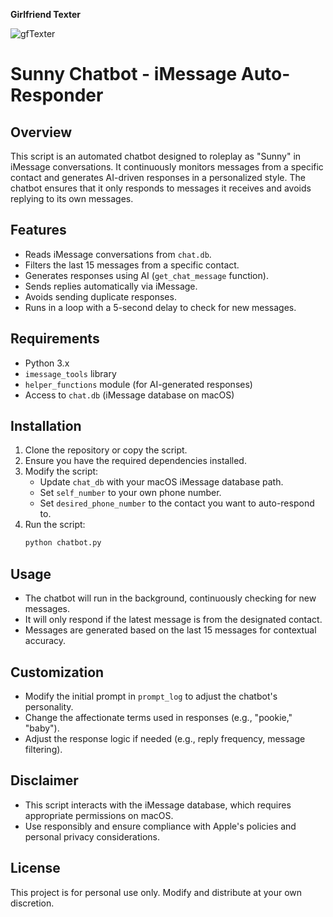 **Girlfriend Texter**

![gfTexter](https://github.com/user-attachments/assets/815857b7-5b0a-49c0-b593-d2325e1059c8)

# Sunny Chatbot - iMessage Auto-Responder

## Overview
This script is an automated chatbot designed to roleplay as "Sunny" in iMessage conversations. It continuously monitors messages from a specific contact and generates AI-driven responses in a personalized style. The chatbot ensures that it only responds to messages it receives and avoids replying to its own messages.

## Features
- Reads iMessage conversations from `chat.db`.
- Filters the last 15 messages from a specific contact.
- Generates responses using AI (`get_chat_message` function).
- Sends replies automatically via iMessage.
- Avoids sending duplicate responses.
- Runs in a loop with a 5-second delay to check for new messages.

## Requirements
- Python 3.x
- `imessage_tools` library
- `helper_functions` module (for AI-generated responses)
- Access to `chat.db` (iMessage database on macOS)

## Installation
1. Clone the repository or copy the script.
2. Ensure you have the required dependencies installed.
3. Modify the script:
   - Update `chat_db` with your macOS iMessage database path.
   - Set `self_number` to your own phone number.
   - Set `desired_phone_number` to the contact you want to auto-respond to.
4. Run the script:
   ```bash
   python chatbot.py
   ```

## Usage
- The chatbot will run in the background, continuously checking for new messages.
- It will only respond if the latest message is from the designated contact.
- Messages are generated based on the last 15 messages for contextual accuracy.

## Customization
- Modify the initial prompt in `prompt_log` to adjust the chatbot's personality.
- Change the affectionate terms used in responses (e.g., "pookie," "baby").
- Adjust the response logic if needed (e.g., reply frequency, message filtering).

## Disclaimer
- This script interacts with the iMessage database, which requires appropriate permissions on macOS.
- Use responsibly and ensure compliance with Apple's policies and personal privacy considerations.

## License
This project is for personal use only. Modify and distribute at your own discretion.

